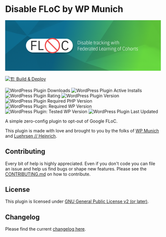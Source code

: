 # Disable FLoC by WP Munich

![Disable FLoC by WP Munich](https://raw.githubusercontent.com/luehrsenheinrich/wpm-floc/master/assets/banner-1544x500.png)

[![🏗 Build & Deploy](../../actions/workflows/main.yml/badge.svg)](../../actions/workflows/main.yml)

![WordPress Plugin Downloads](https://img.shields.io/wordpress/plugin/dd/wpm-floc?style=for-the-badge) ![WordPress Plugin Active Installs](https://img.shields.io/wordpress/plugin/installs/wpm-slug?style=for-the-badge) ![WordPress Plugin Rating](https://img.shields.io/wordpress/plugin/stars/wpm-floc?style=for-the-badge) ![WordPress Plugin Version](https://img.shields.io/wordpress/plugin/v/wpm-floc?label=version&style=for-the-badge) ![WordPress Plugin Required PHP Version](https://img.shields.io/wordpress/plugin/required-php/wpm-floc?style=for-the-badge) ![WordPress Plugin: Required WP Version](https://img.shields.io/wordpress/plugin/wp-version/wpm-floc?label=required%20wp&style=for-the-badge) ![WordPress Plugin: Tested WP Version](https://img.shields.io/wordpress/plugin/tested/wpm-floc?style=for-the-badge) ![WordPress Plugin Last Updated](https://img.shields.io/wordpress/plugin/last-updated/wpm-floc?style=for-the-badge)

A simple zero-config plugin to opt-out of Google FLoC.

This plugin is made with love and brought to you by the folks of [WP Munich](http://www.wp-munich.de) and [Luehrsen // Heinrich](http://www.luehrsen-heinrich.de).

## Contributing

Every bit of help is highly appreciated. Even if you don't code you can file an issue and help us find bugs or shape new features. Please see the [CONTRIBUTING.md](./CONTRIBUTING.md) on how to contribute.

## License

This plugin is licensed under [GNU General Public License v2 (or later)](./LICENSE.md).

## Changelog

Please find the current [changelog here](./../../releases).
